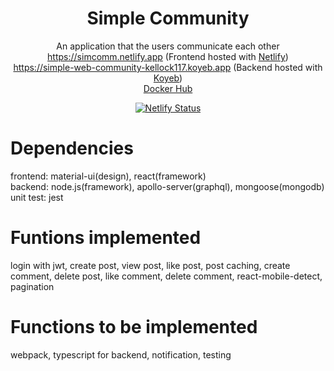<h1 align="center">
  Simple Community
</h1>
<p align="center">
  <a>An application that the users communicate each other</a>
  <br/>
  <a href="https://simcomm.netlify.app">https://simcomm.netlify.app</a>
  (Frontend hosted with <a href="https://www.netlify.com/" target="_blank">Netlify</a>) <br/>
  <a href="https://simple-web-community-kellock117.koyeb.app/">https://simple-web-community-kellock117.koyeb.app</a> 
  (Backend hosted with <a href="https://app.koyeb.com/" target="_blank">Koyeb</a>) <br/>
  <a href="https://hub.docker.com/repository/docker/doctor1118/web-community">Docker Hub</a>
</p>
<p align="center">
  <a href="https://app.netlify.com/sites/simcomm/deploys" target="_blank">
    <img src="https://api.netlify.com/api/v1/badges/2877bf24-b6e1-47b5-a112-40060aa72f6a/deploy-status" alt="Netlify Status" />
  </a>
</p>

# Dependencies

frontend: material-ui(design), react(framework) <br />
backend: node.js(framework), apollo-server(graphql), mongoose(mongodb)
unit test: jest

# Funtions implemented

login with jwt, create post, view post, like post, post caching, create comment, delete post, like comment, delete comment, react-mobile-detect, pagination

# Functions to be implemented

webpack, typescript for backend, notification, testing
